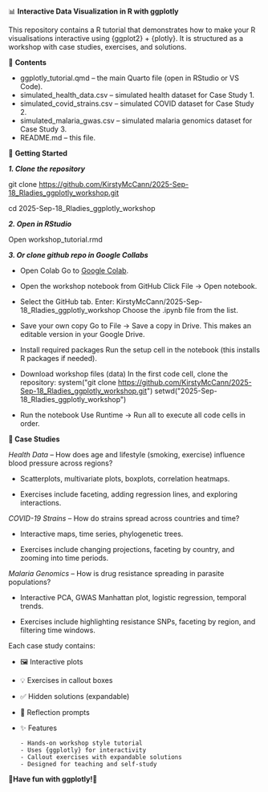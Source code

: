 📊 **Interactive Data Visualization in R with ggplotly**

This repository contains a R tutorial that demonstrates how to make your R visualisations interactive using {ggplot2} + {plotly}.
It is structured as a workshop with case studies, exercises, and solutions.

📂 **Contents**

- ggplotly_tutorial.qmd – the main Quarto file (open in RStudio or VS Code).
- simulated_health_data.csv – simulated health dataset for Case Study 1.
- simulated_covid_strains.csv – simulated COVID dataset for Case Study 2.
- simulated_malaria_gwas.csv – simulated malaria genomics dataset for Case Study 3.
- README.md – this file.

🚀 **Getting Started**

_**1. Clone the repository**_

  git clone https://github.com/KirstyMcCann/2025-Sep-18_Rladies_ggplotly_workshop.git

  cd 2025-Sep-18_Rladies_ggplotly_workshop

_**2. Open in RStudio**_

  Open workshop_tutorial.rmd

_**3. Or clone github repo in Google Collabs**_

- Open Colab
  Go to [Google Colab](https://colab.google/).

- Open the workshop notebook from GitHub
  Click File → Open notebook.

- Select the GitHub tab.
  Enter:
    KirstyMcCann/2025-Sep-18_Rladies_ggplotly_workshop
    Choose the .ipynb file from the list.

- Save your own copy
  Go to File → Save a copy in Drive.
  This makes an editable version in your Google Drive.

- Install required packages Run the setup cell in the notebook (this installs R packages if needed).

- Download workshop files (data)
  In the first code cell, clone the repository:
    system("git clone https://github.com/KirstyMcCann/2025-Sep-18_Rladies_ggplotly_workshop.git")
    setwd("2025-Sep-18_Rladies_ggplotly_workshop")

- Run the notebook
  Use Runtime → Run all to execute all code cells in order.

**📖 Case Studies**

_Health Data_ – How does age and lifestyle (smoking, exercise) influence blood pressure across regions?

- Scatterplots, multivariate plots, boxplots, correlation heatmaps.

- Exercises include faceting, adding regression lines, and exploring interactions.

_COVID-19 Strains_ – How do strains spread across countries and time?

- Interactive maps, time series, phylogenetic trees.

- Exercises include changing projections, faceting by country, and zooming into time periods.

_Malaria Genomics_ – How is drug resistance spreading in parasite populations?

- Interactive PCA, GWAS Manhattan plot, logistic regression, temporal trends.

- Exercises include highlighting resistance SNPs, faceting by region, and filtering time windows.

Each case study contains:

- 🖼️ Interactive plots

- 💡 Exercises in callout boxes

- ✅ Hidden solutions (expandable)

- 📝 Reflection prompts

- ✨ Features

      - Hands-on workshop style tutorial
      - Uses {ggplotly} for interactivity
      - Callout exercises with expandable solutions
      - Designed for teaching and self-study

🎉**Have fun with ggplotly!**🎉
